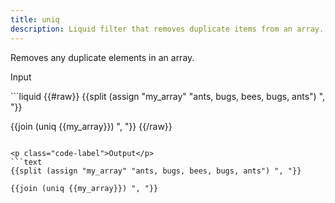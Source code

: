 ```yaml
---
title: uniq
description: Liquid filter that removes duplicate items from an array.
---
```


Removes any duplicate elements in an array.

<p class="code-label">Input</p>
```liquid
{{#raw}}
{{split (assign "my_array" "ants, bugs, bees, bugs, ants") ", "}}

{{join (uniq {{my_array}}) ", "}}
{{/raw}}
```

<p class="code-label">Output</p>
```text
{{split (assign "my_array" "ants, bugs, bees, bugs, ants") ", "}}

{{join (uniq {{my_array}}) ", "}}
```
